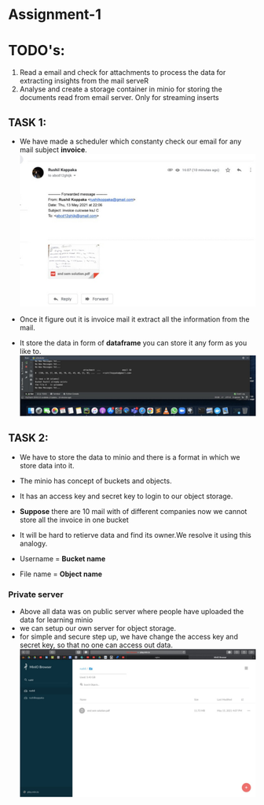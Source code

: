 # Assignment-1


# TODO's:
 
  1. Read a email and check for attachments to process the data for extracting insights from the mail serveR
  2. Analyse and create a storage container in minio for storing the documents read from email server. Only for streaming inserts

## TASK 1:

   * We have  made a scheduler which constanty check our email for any mail subject **invoice**.
   ![mail](20210515_164024.jpg)
   * Once it figure out it is invoice mail it extract all the information from the mail.
   
   * It store the data in form of **dataframe** you can store it any form as you like to.
   ![uploading](20210515_163942.jpg)
  
## TASK 2:
   
   * We have to store the data to minio and there is a format in which we store data into it.
   * The minio has concept of buckets and objects.
   * It has an access key and secret key to login to our object storage.
  
   
   * **Suppose** there are 10 mail with of different companies now we cannot store all the invoice in one bucket 
   * It will be hard to retierve data and find its owner.We resolve it using this analogy.
   * Username = **Bucket name**
   * File name = **Object name**

   ### Private server
   
   * Above all data was on public server where people have uploaded the data for learning minio
   * we can setup our own server for object storage.
   * for simple and secure step up, we have change the access key and secret key, so that no one can access out data.
    ![minio](IMG-20210515-WA0016.jpg)
